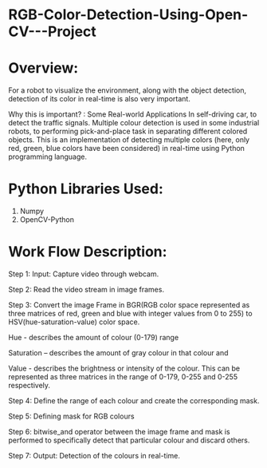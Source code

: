 # RGB-Color-Detection-Using-Open-CV---Project
# Overview:
For a robot to visualize the environment, along with the object detection, detection of its color in real-time is also very important.

Why this is important? : Some Real-world Applications
In self-driving car, to detect the traffic signals.
Multiple colour detection is used in some industrial robots, to performing pick-and-place task in separating different colored objects.
This is an implementation of detecting multiple colors (here, only red, green, blue colors have been considered) in real-time using Python programming language.

# Python Libraries Used:

1) Numpy
2) OpenCV-Python

# Work Flow Description:

Step 1: Input: Capture video through webcam.

Step 2: Read the video stream in image frames.

Step 3: Convert the image Frame in BGR(RGB color space represented as three matrices of red, green and blue with integer values from 0 to 255) to HSV(hue-saturation-value) color space.

Hue - describes the amount of colour (0-179) range

Saturation – describes the amount of gray colour in that colour and

Value - describes the brightness or intensity of the colour. This can be represented as three matrices in the range of 0-179, 0-255 and 0-255 respectively.

Step 4: Define the range of each colour and create the corresponding mask.

Step 5: Defining mask for RGB colours

Step 6: bitwise_and operator between the image frame and mask is performed to specifically detect that particular colour and discard others.

Step 7: Output: Detection of the colours in real-time.





